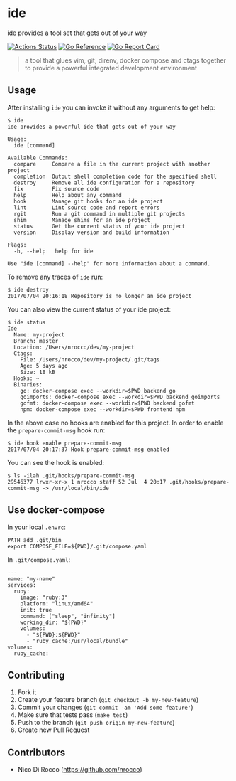 # ide

ide provides a tool set that gets out of your way

[![Actions Status](https://github.com/nrocco/ide/actions/workflows/master.yml/badge.svg)](https://github.com/nrocco/ide/actions/workflows/master.yml)
[![Go Reference](https://pkg.go.dev/badge/github.com/nrocco/ide.svg)](https://pkg.go.dev/github.com/nrocco/ide)
[![Go Report Card](https://goreportcard.com/badge/github.com/nrocco/ide)](https://goreportcard.com/report/github.com/nrocco/ide)

> a tool that glues vim, git, direnv, docker compose and ctags together
> to provide a powerful integrated development environment

## Usage

After installing `ide` you can invoke it without any arguments to get help:

    $ ide
    ide provides a powerful ide that gets out of your way

    Usage:
      ide [command]

    Available Commands:
      compare     Compare a file in the current project with another project
      completion  Output shell completion code for the specified shell
      destroy     Remove all ide configuration for a repository
      fix         Fix source code
      help        Help about any command
      hook        Manage git hooks for an ide project
      lint        Lint source code and report errors
      rgit        Run a git command in multiple git projects
      shim        Manage shims for an ide project
      status      Get the current status of your ide project
      version     Display version and build information

    Flags:
      -h, --help   help for ide

    Use "ide [command] --help" for more information about a command.

To remove any traces of `ide` run:

    $ ide destroy
    2017/07/04 20:16:18 Repository is no longer an ide project

You can also view the current status of your ide project:

    $ ide status
    Ide
      Name: my-project
      Branch: master
      Location: /Users/nrocco/dev/my-project
      Ctags:
        File: /Users/nrocco/dev/my-project/.git/tags
        Age: 5 days ago
        Size: 18 kB
      Hooks: ~
      Binaries:
        go: docker-compose exec --workdir=$PWD backend go
        goimports: docker-compose exec --workdir=$PWD backend goimports
        gofmt: docker-compose exec --workdir=$PWD backend gofmt
        npm: docker-compose exec --workdir=$PWD frontend npm

In the above case no hooks are enabled for this project. In order to enable
the `prepare-commit-msg` hook run:

    $ ide hook enable prepare-commit-msg
    2017/07/04 20:17:37 Hook prepare-commit-msg enabled

You can see the hook is enabled:

    $ ls -ilah .git/hooks/prepare-commit-msg
    29546377 lrwxr-xr-x 1 nrocco staff 52 Jul  4 20:17 .git/hooks/prepare-commit-msg -> /usr/local/bin/ide

## Use docker-compose

In your local `.envrc`:

    PATH_add .git/bin
    export COMPOSE_FILE=${PWD}/.git/compose.yaml

In `.git/compose.yaml`:

    ---
    name: "my-name"
    services:
      ruby:
        image: "ruby:3"
        platform: "linux/amd64"
        init: true
        command: ["sleep", "infinity"]
        working_dir: "${PWD}"
        volumes:
          - "${PWD}:${PWD}"
          - "ruby_cache:/usr/local/bundle"
    volumes:
      ruby_cache:


## Contributing

1. Fork it
2. Create your feature branch (`git checkout -b my-new-feature`)
3. Commit your changes (`git commit -am 'Add some feature'`)
4. Make sure that tests pass (`make test`)
5. Push to the branch (`git push origin my-new-feature`)
6. Create new Pull Request

## Contributors

- Nico Di Rocco (https://github.com/nrocco)
